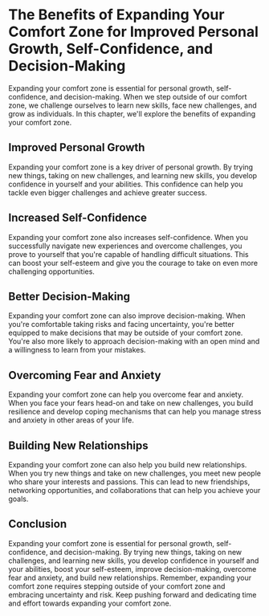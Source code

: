The Benefits of Expanding Your Comfort Zone for Improved Personal Growth, Self-Confidence, and Decision-Making
======================================================================================================================================================

Expanding your comfort zone is essential for personal growth, self-confidence, and decision-making. When we step outside of our comfort zone, we challenge ourselves to learn new skills, face new challenges, and grow as individuals. In this chapter, we'll explore the benefits of expanding your comfort zone.

Improved Personal Growth
------------------------

Expanding your comfort zone is a key driver of personal growth. By trying new things, taking on new challenges, and learning new skills, you develop confidence in yourself and your abilities. This confidence can help you tackle even bigger challenges and achieve greater success.

Increased Self-Confidence
-------------------------

Expanding your comfort zone also increases self-confidence. When you successfully navigate new experiences and overcome challenges, you prove to yourself that you're capable of handling difficult situations. This can boost your self-esteem and give you the courage to take on even more challenging opportunities.

Better Decision-Making
----------------------

Expanding your comfort zone can also improve decision-making. When you're comfortable taking risks and facing uncertainty, you're better equipped to make decisions that may be outside of your comfort zone. You're also more likely to approach decision-making with an open mind and a willingness to learn from your mistakes.

Overcoming Fear and Anxiety
---------------------------

Expanding your comfort zone can help you overcome fear and anxiety. When you face your fears head-on and take on new challenges, you build resilience and develop coping mechanisms that can help you manage stress and anxiety in other areas of your life.

Building New Relationships
--------------------------

Expanding your comfort zone can also help you build new relationships. When you try new things and take on new challenges, you meet new people who share your interests and passions. This can lead to new friendships, networking opportunities, and collaborations that can help you achieve your goals.

Conclusion
----------

Expanding your comfort zone is essential for personal growth, self-confidence, and decision-making. By trying new things, taking on new challenges, and learning new skills, you develop confidence in yourself and your abilities, boost your self-esteem, improve decision-making, overcome fear and anxiety, and build new relationships. Remember, expanding your comfort zone requires stepping outside of your comfort zone and embracing uncertainty and risk. Keep pushing forward and dedicating time and effort towards expanding your comfort zone.
